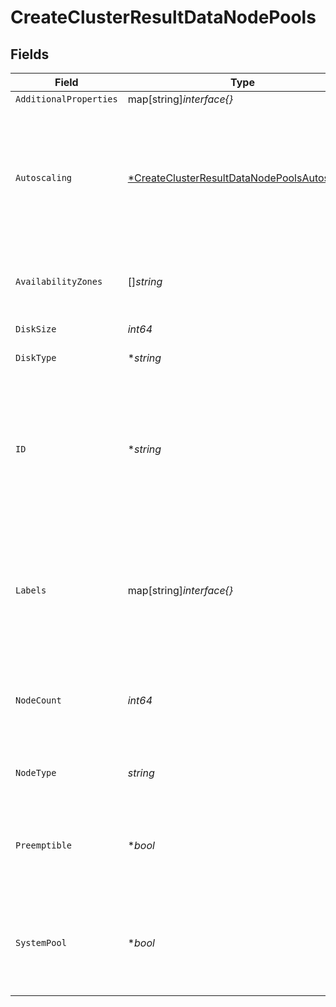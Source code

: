# CreateClusterResultDataNodePools


## Fields

| Field                                                                                                              | Type                                                                                                               | Required                                                                                                           | Description                                                                                                        | Example                                                                                                            |
| ------------------------------------------------------------------------------------------------------------------ | ------------------------------------------------------------------------------------------------------------------ | ------------------------------------------------------------------------------------------------------------------ | ------------------------------------------------------------------------------------------------------------------ | ------------------------------------------------------------------------------------------------------------------ |
| `AdditionalProperties`                                                                                             | map[string]*interface{}*                                                                                           | :heavy_minus_sign:                                                                                                 | N/A                                                                                                                |                                                                                                                    |
| `Autoscaling`                                                                                                      | [*CreateClusterResultDataNodePoolsAutoscaling](../../models/shared/createclusterresultdatanodepoolsautoscaling.md) | :heavy_minus_sign:                                                                                                 | Auto scaling settings to use for the node pool. Requires that the cloud provider supports this feature.            |                                                                                                                    |
| `AvailabilityZones`                                                                                                | []*string*                                                                                                         | :heavy_minus_sign:                                                                                                 | Zones in which the node pool should be provisioned.                                                                |                                                                                                                    |
| `DiskSize`                                                                                                         | *int64*                                                                                                            | :heavy_check_mark:                                                                                                 | Disk size in GB                                                                                                    | 100                                                                                                                |
| `DiskType`                                                                                                         | **string*                                                                                                          | :heavy_minus_sign:                                                                                                 | The disk type to use.                                                                                              |                                                                                                                    |
| `ID`                                                                                                               | **string*                                                                                                          | :heavy_minus_sign:                                                                                                 | ID of existing node pool. Must be passed when modifying existing node pools. Not relevant for new node pools       | 6aa96121-0345-43ad-bade-af36d540c222                                                                               |
| `Labels`                                                                                                           | map[string]*interface{}*                                                                                           | :heavy_minus_sign:                                                                                                 | Set of label keys and values that can be used to determine scheduling via resource tags.                           |                                                                                                                    |
| `NodeCount`                                                                                                        | *int64*                                                                                                            | :heavy_check_mark:                                                                                                 | Number of nodes to the node pool should be provisioned with.                                                       | 3                                                                                                                  |
| `NodeType`                                                                                                         | *string*                                                                                                           | :heavy_check_mark:                                                                                                 | Machine type to be used by the node pool.                                                                          | n2-standard-8                                                                                                      |
| `Preemptible`                                                                                                      | **bool*                                                                                                            | :heavy_minus_sign:                                                                                                 | Configures node pool with preemptible / spot instances if enabled.                                                 | false                                                                                                              |
| `SystemPool`                                                                                                       | **bool*                                                                                                            | :heavy_minus_sign:                                                                                                 | When 'provider' is 'azure', at least one system node pool is required per cluster.                                 |                                                                                                                    |